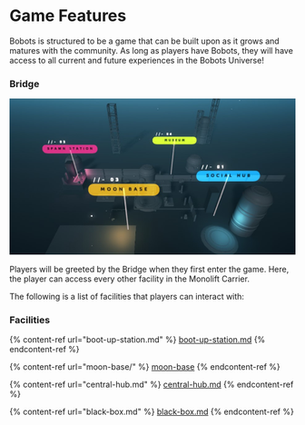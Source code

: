 # Game Features

Bobots is structured to be a game that can be built upon as it grows and matures with the community. As long as players have Bobots, they will have access to all current and future experiences in the Bobots Universe!&#x20;

### Bridge

![](../.gitbook/assets/overview.jpg)

Players will be greeted by the Bridge when they first enter the game. Here, the player can access every other facility in the Monolift Carrier.&#x20;

The following is a list of facilities that players can interact with:&#x20;

### Facilities

{% content-ref url="boot-up-station.md" %}
[boot-up-station.md](boot-up-station.md)
{% endcontent-ref %}

{% content-ref url="moon-base/" %}
[moon-base](moon-base/)
{% endcontent-ref %}

{% content-ref url="central-hub.md" %}
[central-hub.md](central-hub.md)
{% endcontent-ref %}

{% content-ref url="black-box.md" %}
[black-box.md](black-box.md)
{% endcontent-ref %}

